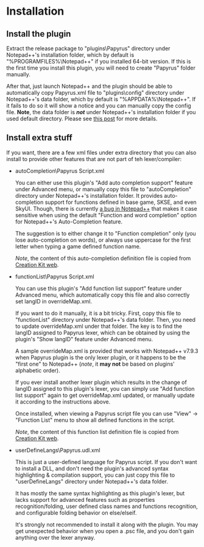 # Installation
## Install the plugin
Extract the release package to "plugins\Papyrus" directory under Notepad++'s installation folder, which by
default is "%PROGRAMFILES%\Notepad++" if you installed 64-bit version. If this is the first time you install
this plugin, you will need to create "Papyrus" folder manually.

After that, just launch Notepad++ and the plugin should be able to automatically copy Papyrus.xml file to
"plugins\config" directory under Notepad++'s data folder, which by default is "%APPDATA%\Notepad++". If it
fails to do so it will show a notice and you can manually copy the config file. **Note**, the data folder
is ***not*** under Notepad++'s installation folder if you used default directory.
Please see [this post](https://community.notepad-plus-plus.org/topic/16996/new-plugins-home-round-2) for
more details.

## Install extra stuff
If you want, there are a few xml files under extra directory that you can also install to provide other
features that are not part of teh lexer/compiler:

- autoCompletion\Papyrus Script.xml

  You can either use this plugin's "Add auto completion support" feature under Advanced menu, or manually copy
  this file to "autoCompletion" directory under Notepad++'s installation folder. It provides auto-completion
  support for functions defined in base game, SKSE, and even SkyUI. Though, there is currently [a bug in
  Notepad++](https://github.com/notepad-plus-plus/notepad-plus-plus/issues/3997) that makes it case sensitive
  when using the default "Function and word completion" option for Notepad++'s Auto-Completion feature.

  The suggestion is to either change it to "Function completion" only (you lose auto-completion on words), or
  always use uppercase for the first letter when typing a game defined function name.

  *Note*, the content of this auto-completion definition file is copied from
  [Creation Kit web](https://www.creationkit.com/index.php?title=Papyrus_Autocomplete).

- functionList\Papyrus Script.xml

  You can use this plugin's "Add function list support" feature under Advanced menu, which automatically copy
  this file and also correctly set langID in overrideMap.xml.
  
  If you want to do it manually, it is a bit tricky. First, copy this file to "functionList" directory under
  Notepad++'s data folder. Then, you need to update overrideMap.xml under that folder. The key is to find the
  langID assigned to Papyrus lexer, which can be obtained by using the plugin's "Show langID" feature under
  Advanced menu.
  
  A sample overrideMap.xml is provided that works with Notepad++ v7.9.3 when Papyrus plugin is the only lexer
  plugin, or it happens to be the "first one" to Notepad++ (*note*, it **may not** be based on plugins'
  alphabetic order).

  If you ever install another lexer plugin which results in the change of langID assigned to this plugin's
  lexer, you can simply use "Add function list support" again to get overrideMap.xml updated, or manually
  update it according to the instructions above.

  Once installed, when viewing a Papyrus script file you can use "View" -> "Function List" menu to show all
  defined functions in the script.

  *Note*, the content of this function list definition file is copied from
  [Creation Kit web](https://www.creationkit.com/index.php?title=Notepad%2B%2B_Setup#Papyrus_Function_List_for_Notepad.2B.2B).

- userDefineLangs\Papyrus.udl.xml

  This is just a user-defined language for Papyrus script. If you don't want to install a DLL, and don't need
  the plugin's advanced syntax highlighting & compilation support, you can just copy this file to
  "userDefineLangs" directory under Notepad++'s data folder.

  It has mostly the same syntax highlighting as this plugin's lexer, but lacks support for advanced features
  such as properties recognition/folding, user defined class names and functions recognition, and configurable
  folding behavior on else/elseif.

  It's strongly not recommended to install it along with the plugin. You may get unexpected behavior when you
  open a .psc file, and you don't gain anything over the lexer anyway.
